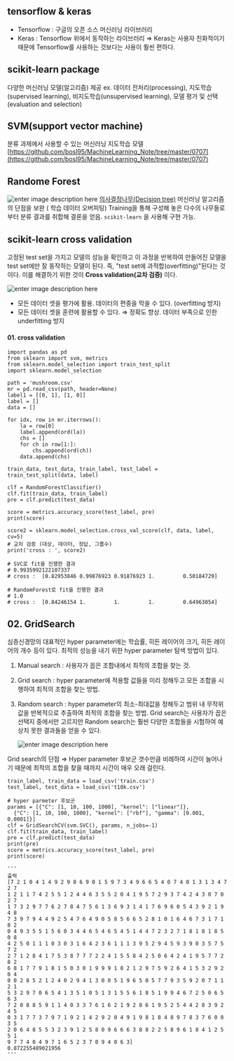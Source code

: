 ## tensorflow & keras
- Tensorflow : 구글의 오픈 소스 머신러닝 라이브러리
- Keras : Tensorflow 위에서 동작하는 라이브러리
⇒ Keras는 사용자 친화적이기때문에 Tensorflow를 사용하는 것보다는 사용이 훨씬 편하다.

## scikit-learn package 
다양한 머신러닝 모델(알고리즘) 제공
ex. 데이터 전처리(processing), 지도학습(supervised learning), 비지도학습(unsupervised learning), 모델 평가 및 선택(evaluation and selection)

## SVM(support vector machine)
분류 과제에서 사용할 수 있는 머신러닝 지도학습 모델
[https://github.com/bosl95/MachineLearning_Note/tree/master/0707](https://github.com/bosl95/MachineLearning_Note/tree/master/0707)

## Randome Forest
![enter image description here](https://i0.wp.com/hleecaster.com/wp-content/uploads/2020/01/rf01.png?w=1018)
 [의사결정나무(Decision tree)](https://dlsdn73.tistory.com/655) 머신러닝 알고리즘의 단점을 보완 ( 학습 데이터 오버피팅)
Training을 통해 구성해 놓은 다수의 나무들로부터 분류 결과를 취합해 결론을 얻음.
``scikit-learn`` 을 사용해 구현 가능.

## scikit-learn cross validation
고정된 test set을 가지고 모델의 성능을 확인하고 이 과정을 반복하여 만들어진 모델을 test set에만 잘 동작하는 모델이 된다. 즉, "test set에 과적합(overfitting)"된다는 것이다.
이를 해결하기 위한 것이 **Cross validation(교차 검증)** 이다.

![enter image description here](https://mblogthumb-phinf.pstatic.net/MjAxOTA3MjVfMTYw/MDAxNTY0MDYxOTQxODg2.2SJCkdADPvofL7LceWnSthfefB3UvnQ2_YoRp5F2vFog.4EZrViOF41rKfovPOJJMyv7W2HKTEvfDyg92pwIIIJ4g.PNG.ckdgus1433/image.png?type=w800)

- 모든 데이터 셋을 평가에 활용. 데이터의 편중을 막을 수 있다. (overfitting 방지)
- 모든 데이터 셋을 훈련에 활용할 수 있다. ⇒ 정확도 향상. 데이터 부족으로 인한 underfitting 방지

#### 01. cross validation 

	import pandas as pd  
	from sklearn import svm, metrics  
	from sklearn.model_selection import train_test_split  
	import sklearn.model_selection  
	  
	path = 'mushroom.csv'  
	mr = pd.read_csv(path, header=None)  
	label1 = [[0, 1], [1, 0]]  
	label = []  
	data = []  
	  
	for idx, row in mr.iterrows():  
	    la = row[0]  
	    label.append(ord(la))  
	    chs = []  
	    for ch in row[1:]:  
	        chs.append(ord(ch))  
	    data.append(chs)  
	  
	train_data, test_data, train_label, test_label = train_test_split(data, label)   
	  
	clf = RandomForestClassifier()
	clf.fit(train_data, train_label)  
	pre = clf.predict(test_data)  
	  
	score = metrics.accuracy_score(test_label, pre)  
	print(score)  
  
	score2 = sklearn.model_selection.cross_val_score(clf, data, label, cv=5)  
	# 교차 검증 (대상, 데이터, 정답, 그룹수)  
	print('cross : ', score2)  

	# SVC로 fit을 진행한 결과
	# 0.9935992122107337  
	# cross :  [0.82953846 0.99876923 0.91876923 1.         0.50184729]
	
	# RandomForest로 fit을 진행한 결과
	# 1.0  
	# cross :  [0.84246154 1.         1.         1.         0.64963054]

## 02. GridSearch
심층신경망의 대표적인  hyper parameter에는 학습률, 히든 레이어의 크기, 히든 레이어의 개수 등이 있다.
최적의 성능을 내기 위한 hyper parameter 탐색 방법이 있다.
1) Manual search : 사용자가 꼽은 조합내에서 최적의 조합을 찾는 것.
2) Grid search : hyper parameter에 적용할 값들을 미리 정해두고 모든 조합을 시행하여 최적의 조합을 찾는 방법.
3) Random search : hyper parameter의 최소-최대값을 정해두고 범위 내 무작위 값을 반복적으로 추출하여 최적의 조합을 찾는 방법.
Grid search는 사용자가 꼽은 선택지 중에서만 고르지만 Random search는 훨씬 다양한 조합들을 시험하여 예상치 못한 결과들을 얻을 수 있다.

	![enter image description here](https://www.kdnuggets.com/wp-content/uploads/hyper-parameter-search.jpg)

Grid search의 단점 ⇒ Hyper parameter 후보군 갯수만큼 비례하여 시간이 늘어나기 때문에 최적의 조합을 찾을 때까지 시간이 매우 오래 걸린다.

	train_label, train_data = load_csv('train.csv')  
	test_label, test_data = load_csv('t10k.csv')  
	  
	# hyper parmeter 후보군
	params = [{"C": [1, 10, 100, 1000], "kernel": ["linear"]},  
	  {"C": [1, 10, 100, 1000], "kernel": ["rbf"], "gamma": [0.001, 0.0001]}]  
	clf = GridSearchCV(svm.SVC(), params, n_jobs=-1)  
	clf.fit(train_data, train_label)  
	pre = clf.predict(test_data)  
	print(pre)  
	score = metrics.accuracy_score(test_label, pre)  
	print(score)

	'''
	출력
	[7 2 1 0 4 1 4 9 2 9 0 6 9 0 1 5 9 7 3 4 9 6 6 5 4 0 7 4 0 1 3 1 3 4 7 2 7
	1 2 1 1 7 4 2 5 5 1 2 4 4 6 3 5 5 2 0 4 1 9 5 7 2 9 3 7 4 2 4 3 0 7 0 2 7
	1 7 3 2 9 7 7 6 2 7 8 4 7 5 6 1 3 6 9 3 1 4 1 7 6 9 6 0 5 4 3 9 2 1 9 4 8
	7 3 9 7 9 4 4 9 2 5 4 7 6 4 9 0 5 8 5 6 6 5 2 8 1 0 1 6 4 6 7 3 1 7 1 8 2
	0 4 9 3 5 5 1 5 6 0 3 4 4 6 5 4 6 5 4 5 1 4 4 7 2 3 2 7 1 8 1 8 1 8 5 0 8
	4 2 5 0 1 1 1 0 3 0 3 1 6 4 2 3 6 1 1 1 3 9 5 2 9 4 5 9 3 9 0 3 5 7 5 7 2
	2 7 1 2 8 4 1 7 5 3 8 7 7 7 2 2 4 1 5 5 8 4 2 5 0 6 4 2 4 1 9 5 7 7 2 8 2
	6 8 1 7 7 9 1 8 1 5 0 3 0 1 9 9 9 1 8 2 1 2 9 7 5 9 2 6 4 1 5 3 2 9 2 0 4
	0 0 2 8 5 2 1 2 4 0 2 9 4 1 3 0 0 5 1 9 6 5 0 5 7 7 9 3 5 9 2 0 7 1 1 2 1
	5 3 2 9 7 0 6 5 4 1 3 5 1 0 5 1 3 1 5 5 6 1 8 5 1 9 9 4 6 7 2 5 0 6 5 6 3
	7 2 0 8 8 5 9 1 1 4 0 3 3 7 6 1 6 2 1 9 2 8 6 1 9 5 2 5 4 4 2 8 3 9 2 4 5
	0 3 1 7 7 3 7 9 7 1 9 2 1 4 2 9 2 0 4 9 1 9 8 1 8 4 8 9 7 8 3 7 6 0 0 3 5
	2 0 6 4 8 5 5 3 2 3 9 1 2 5 8 0 9 6 6 6 3 8 8 2 2 5 8 9 6 1 8 4 1 2 5 5 1
	9 7 7 4 0 4 9 7 1 6 5 2 3 7 0 9 4 0 6 3]
	0.872255489021956
	'''